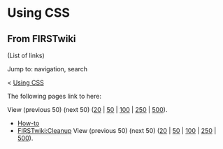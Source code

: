 # Using CSS

## From FIRSTwiki

(List of links)

Jump to: navigation, search

< [Using CSS](/index.php?title=Using_CSS&redirect=no "Using CSS")

The following pages link to here:

View (previous 50) (next 50) ([20](/index.php?title=Special:Whatlinkshere/Using_CSS&limit=20&from=0 "Special:Whatlinkshere/Using CSS") | [50](/index.php?title=Special:Whatlinkshere/Using_CSS&limit=50&from=0 "Special:Whatlinkshere/Using CSS") | [100](/index.php?title=Special:Whatlinkshere/Using_CSS&limit=100&from=0 "Special:Whatlinkshere/Using CSS") | [250](/index.php?title=Special:Whatlinkshere/Using_CSS&limit=250&from=0 "Special:Whatlinkshere/Using CSS") | [500](/index.php?title=Special:Whatlinkshere/Using_CSS&limit=500&from=0 "Special:Whatlinkshere/Using CSS")).

- [How-to](How-to "How-to")
- [FIRSTwiki:Cleanup](FIRSTwiki:Cleanup "FIRSTwiki:Cleanup") View (previous 50) (next 50) ([20](/index.php?title=Special:Whatlinkshere/Using_CSS&limit=20&from=0 "Special:Whatlinkshere/Using CSS") | [50](/index.php?title=Special:Whatlinkshere/Using_CSS&limit=50&from=0 "Special:Whatlinkshere/Using CSS") | [100](/index.php?title=Special:Whatlinkshere/Using_CSS&limit=100&from=0 "Special:Whatlinkshere/Using CSS") | [250](/index.php?title=Special:Whatlinkshere/Using_CSS&limit=250&from=0 "Special:Whatlinkshere/Using CSS") | [500](/index.php?title=Special:Whatlinkshere/Using_CSS&limit=500&from=0 "Special:Whatlinkshere/Using CSS")).
